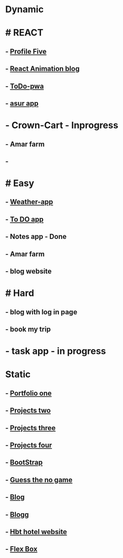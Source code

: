 # Dynamic
# # REACT
   ## - [Profile Five](https://amargupta.me/#/)
   ## - [React Animation blog](https://amar-gupta-au8.github.io/react-first-blogpost.github.io/)
   ## - [ToDo-pwa](https://amar-todopwa.herokuapp.com/)
   ## - [asur app](https://amar-gupta-au8.github.io/asur-react/)
   # - Crown-Cart - Inprogress
   ## - Amar farm
   ## - 
# # Easy
   ## - [Weather-app](https://amar-weather.herokuapp.com/)
   ## - [To DO app](https://amar-todoapp.herokuapp.com/)
   ## - Notes app - Done
   ## - Amar farm
   ## - blog website
# # Hard
   ## - blog with log in page
   ## - book my trip 
   # - task app - in progress

# Static
   ## - [Portfolio one ](https://amar-profile1.netlify.app/index.html)
   ## - [Projects two ](https://amar-profile2.netlify.app/)
   ## - [Projects three ](https://amar-profile3.netlify.app/)
   ## - [Projects four ](https://amar-profile4.netlify.app/)
   ## - [BootStrap](https://amar-btstrp-project.netlify.app/)
   ## - [Guess the no game ](https://guess-the-no-game.netlify.app/)
   ## - [Blog](https://amar-blog.netlify.app/)
   ## - [Blogg](https://amar-blogg.netlify.app/)
   ## - [Hbt hotel website](https://amar-hotel.netlify.app)
   ## - [Flex Box](https://amar-flexproject.netlify.app)
   
